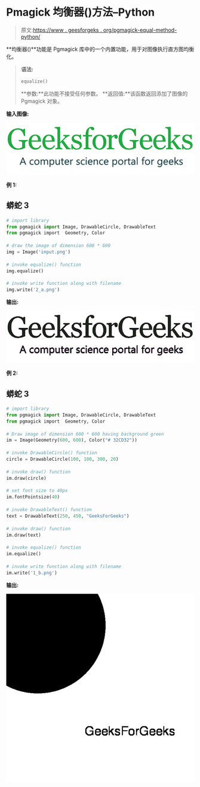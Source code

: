 # Pmagick 均衡器()方法–Python

> 原文:[https://www . geesforgeks . org/pgmagick-equal-method-python/](https://www.geeksforgeeks.org/pgmagick-equalize-method-python/)

**均衡器()**功能是 Pgmagick 库中的一个内置功能，用于对图像执行直方图均衡化。

> **语法:**
> 
> ```py
> equalize()
> ```
> 
> **参数:**此功能不接受任何参数。
> **返回值:**该函数返回添加了图像的 Pgmagick 对象。

**输入图像:**

![](img/4a43a98e9c0ff6dd3018f90f150a2a76.png)

**例 1:**

## 蟒蛇 3

```py
# import library
from pgmagick import Image, DrawableCircle, DrawableText
from pgmagick import  Geometry, Color

# draw the image of dimension 600 * 600
img = Image('input.png')

# invoke equalize() function
img.equalize()

# invoke write function along with filename
img.write('2_a.png')
```

**输出:**

![](img/a729b078cb5b301135bf0dc9502dc8b7.png)

**例 2:**

## 蟒蛇 3

```py
# import library
from pgmagick import Image, DrawableCircle, DrawableText
from pgmagick import  Geometry, Color

# Draw image of dimension 600 * 600 having background green
im = Image(Geometry(600, 600), Color("# 32CD32"))

# invoke DrawableCircle() function
circle = DrawableCircle(100, 100, 300, 20)

# invoke draw() function
im.draw(circle)

# set font size to 40px
im.fontPointsize(40)

# invoke DrawableText() function
text = DrawableText(250, 450, "GeeksForGeeks")

# invoke draw() function
im.draw(text)

# invoke equalize() function
im.equalize()

# invoke write function along with filename
im.write('1_b.png')
```

**输出:**

![](img/83f11afd2babae253abdcdb3284f2c14.png)